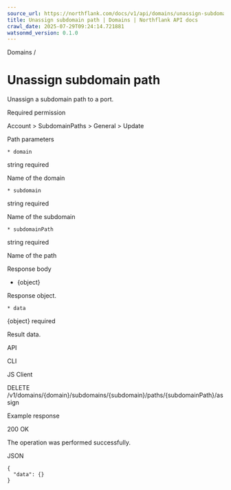 ```yaml
---
source_url: https://northflank.com/docs/v1/api/domains/unassign-subdomain-path
title: Unassign subdomain path | Domains | Northflank API docs
crawl_date: 2025-07-29T09:24:14.721881
watsonmd_version: 0.1.0
---
```


Domains / 

# Unassign subdomain path

Unassign a subdomain path to a port.

Required permission

Account > SubdomainPaths > General > Update

Path parameters

    * domain

string required

Name of the domain

    * subdomain

string required

Name of the subdomain

    * subdomainPath

string required

Name of the path




Response body

  * {object}

Response object.

    * data

{object} required

Result data.




API

CLI

JS Client

DELETE /v1/domains/{domain}/subdomains/{subdomain}/paths/{subdomainPath}/assign

Example response

200 OK

The operation was performed successfully.

JSON
    
    
    {
      "data": {}
    }